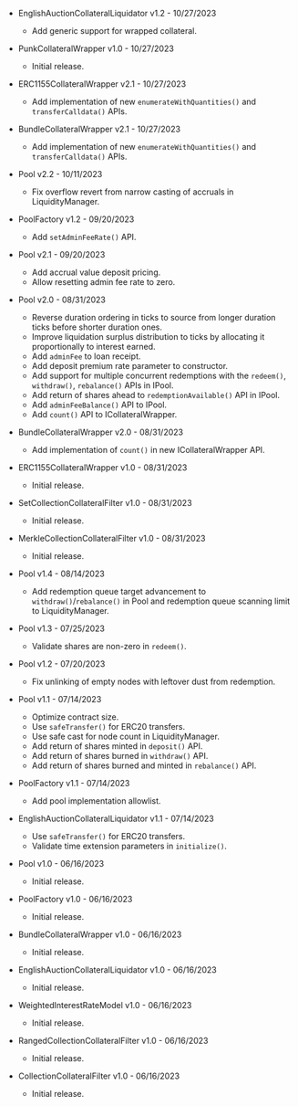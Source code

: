 * EnglishAuctionCollateralLiquidator v1.2 - 10/27/2023
    * Add generic support for wrapped collateral.

* PunkCollateralWrapper v1.0 - 10/27/2023
    * Initial release.
* ERC1155CollateralWrapper v2.1 - 10/27/2023
    * Add implementation of new `enumerateWithQuantities()` and
      `transferCalldata()` APIs.
* BundleCollateralWrapper v2.1 - 10/27/2023
    * Add implementation of new `enumerateWithQuantities()` and
      `transferCalldata()` APIs.

* Pool v2.2 - 10/11/2023
    * Fix overflow revert from narrow casting of accruals in LiquidityManager.

* PoolFactory v1.2 - 09/20/2023
    * Add `setAdminFeeRate()` API.

* Pool v2.1 - 09/20/2023
    * Add accrual value deposit pricing.
    * Allow resetting admin fee rate to zero.

* Pool v2.0 - 08/31/2023
    * Reverse duration ordering in ticks to source from longer duration ticks
      before shorter duration ones.
    * Improve liquidation surplus distribution to ticks by allocating it
      proportionally to interest earned.
    * Add `adminFee` to loan receipt.
    * Add deposit premium rate parameter to constructor.
    * Add support for multiple concurrent redemptions with the `redeem()`,
      `withdraw()`, `rebalance()` APIs in IPool.
    * Add return of shares ahead to `redemptionAvailable()` API in IPool.
    * Add `adminFeeBalance()` API to IPool.
    * Add `count()` API to ICollateralWrapper.
* BundleCollateralWrapper v2.0 - 08/31/2023
    * Add implementation of `count()` in new ICollateralWrapper API.
* ERC1155CollateralWrapper v1.0 - 08/31/2023
    * Initial release.
* SetCollectionCollateralFilter v1.0 - 08/31/2023
    * Initial release.
* MerkleCollectionCollateralFilter v1.0 - 08/31/2023
    * Initial release.

* Pool v1.4 - 08/14/2023
    * Add redemption queue target advancement to `withdraw()`/`rebalance()` in
      Pool and redemption queue scanning limit to LiquidityManager.

* Pool v1.3 - 07/25/2023
    * Validate shares are non-zero in `redeem()`.

* Pool v1.2 - 07/20/2023
    * Fix unlinking of empty nodes with leftover dust from redemption.

* Pool v1.1 - 07/14/2023
    * Optimize contract size.
    * Use `safeTransfer()` for ERC20 transfers.
    * Use safe cast for node count in LiquidityManager.
    * Add return of shares minted in `deposit()` API.
    * Add return of shares burned in `withdraw()` API.
    * Add return of shares burned and minted in `rebalance()` API.
* PoolFactory v1.1 - 07/14/2023
    * Add pool implementation allowlist.
* EnglishAuctionCollateralLiquidator v1.1 - 07/14/2023
    * Use `safeTransfer()` for ERC20 transfers.
    * Validate time extension parameters in `initialize()`.

* Pool v1.0 - 06/16/2023
    * Initial release.
* PoolFactory v1.0 - 06/16/2023
    * Initial release.
* BundleCollateralWrapper v1.0 - 06/16/2023
    * Initial release.
* EnglishAuctionCollateralLiquidator v1.0 - 06/16/2023
    * Initial release.
* WeightedInterestRateModel v1.0 - 06/16/2023
    * Initial release.
* RangedCollectionCollateralFilter v1.0 - 06/16/2023
    * Initial release.
* CollectionCollateralFilter v1.0 - 06/16/2023
    * Initial release.
